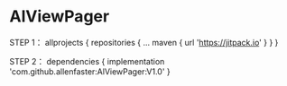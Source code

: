 # AlViewPager
STEP 1：
allprojects {
		repositories {
			...
			maven { url 'https://jitpack.io' }
		}
	}
  

STEP 2：
dependencies {
	        implementation 'com.github.allenfaster:AlViewPager:V1.0'
	}
